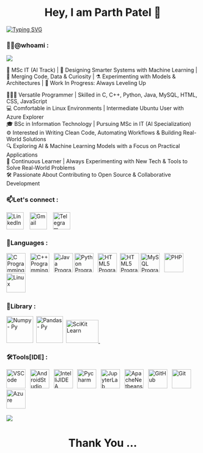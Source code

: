   <h1 align='center'>Hey, I am Parth Patel 👋</h1>

<a href="https://github.com/parthu4u2"><img src="https://readme-typing-svg.demolab.com?font=Caveat&size=40&pause=500&center=true&vCenter=true&width=935&height=55&lines=AI%26ML+Enthusiast+%F0%9F%A4%96;Building+Intelligent+Systems+%F0%9F%92%A1;Passionate+About+Data+%26+Code+%F0%9F%93%8A%F0%9F%92%BB;Learning+by+Doing+%F0%9F%9A%80" alt="Typing SVG" /></a> 
### 👨‍💻@whoami :

 ![](https://api.visitorbadge.io/api/VisitorHit?user=estruyf&repo=github-visitors-badge&countColor=%237B1E7A)

🚀 MSc IT (AI Track) | 🤖 Designing Smarter Systems with Machine Learning | 🧩 Merging Code, Data & Curiosity | ⚗️ Experimenting with Models & Architectures | 🚧 Work In Progress: Always Leveling Up

👨🏽‍💻 Versatile Programmer | Skilled in C, C++, Python, Java, MySQL, HTML, CSS, JavaScript  
💻 Comfortable in Linux Environments | Intermediate Ubuntu User with Azure Explorer  
🎓 BSc in Information Technology | Pursuing MSc in IT (AI Specialization)  
⚙️ Interested in Writing Clean Code, Automating Workflows & Building Real-World Solutions  
🔍 Exploring AI & Machine Learning Models with a Focus on Practical Applications  
🌱 Continuous Learner | Always Experimenting with New Tech & Tools to Solve Real-World Problems  
🛠️ Passionate About Contributing to Open Source & Collaborative Development


### 📫Let's connect :
<a href="https://www.linkedin.com/in/parth-patel-b14825230/" target='_blank'><img src="https://cdn.iconscout.com/icon/free/png-256/linkedin-162-498418.png" alt="LinkedIn" style="width:45px;height:45px;"></a>
&nbsp;&nbsp;
<a href="mailto:parthu24604@gmail.com" target='_blank'><img src="https://cdn.iconscout.com/icon/free/png-256/gmail-2981844-2476484.png" alt="Gmail" style="width:45px;height:45px;"></a>
&nbsp;&nbsp;
<a href="https://t.me/Parthu2407" target='_blank'><img src="https://cdn.iconscout.com/icon/free/png-512/free-logotype-icon-download-in-svg-png-gif-file-formats--telegram-logo-ui-pack-miscellaneous-icons-840226.png?f=webp&w=256" alt="Telegram" style="width:45px;height:45px;"></a>

### 📖Languages :
<a href="https://www.cprogramming.com" target="_blank"><img src="https://cdn.iconscout.com/icon/free/png-256/c-57-1175191.png" alt="C Programming" style="width:50px;height:50px;"></a>&nbsp;&nbsp;
<a href="https://www.cplusplus.org" target="_blank"><img src="https://cdn.iconscout.com/icon/free/png-256/cplusplus-1-1175244.png" alt="C++ Programming" style="width:50px;height:50px;"></a>&nbsp;&nbsp;
<a href="https://www.java.com" target="_blank"><img src="https://cdn.iconscout.com/icon/free/png-512/java-60-1174953.png" alt="Java Programming" style="width:50px;height:50px;"></a>
<a href="https://www.python.org" target="_blank"><img src="https://cdn.iconscout.com/icon/free/png-256/python-2-226051.png" alt="Python Programming" style="width:50px;height:50px;"></a>&nbsp;&nbsp;
<a href="https://html.spec.whatwg.org" target="_blank"><img src="https://cdn.iconscout.com/icon/free/png-256/html-5-1-1175208.png" alt="HTML5 Programming" style="width:50px;height:50px;"></a>&nbsp;
<a href="https://www.w3.org/Style/CSS/" target="_blank"><img src="https://cdn.iconscout.com/icon/free/png-512/free-css-alt-logo-icon-download-in-svg-png-gif-file-formats--technology-social-media-company-vol-2-pack-logos-icons-2944811.png?f=webp&w=256" alt="HTML5 Programming" style="width:50px;height:50px;"></a>
<a href="https://www.mysql.com/" target="_blank"><img src="https://cdn.iconscout.com/icon/free/png-256/mysql-21-1174941.png" alt="MySQL Programming" style="width:50px;"></a>&nbsp;&nbsp;
<a href="https://www.php.net/" target="_blank"><img src="https://cdn.iconscout.com/icon/free/png-512/free-php-logo-icon-download-in-svg-png-gif-file-formats--programming-langugae-freebies-pack-logos-icons-1175127.png?f=webp&w=256" alt="PHP" style="width:50px;"></a>&nbsp;&nbsp;
<a href="https://www.linux.org/" target="_blank"><img src="https://cdn.iconscout.com/icon/free/png-256/linux-21-1174928.png" alt="Linux" style="width:50px;"></a>&nbsp;&nbsp;

### 🔧Library :
<a href="https://numpy.org" target="_blank"><img src="https://numpy.org/images/logo.svg" alt="Numpy - Py" style="width:70px;height:70px;"></a>&nbsp;
<a href="https://pandas.pydata.org" target="_blank"><img src="https://pandas.pydata.org/static/img/pandas_secondary_white.svg" alt="Pandas - Py" style="width:70px;height:70px;"></a>&nbsp;
<a href="https://scikit-learn.org/stable/" target="_blank"><img src="https://upload.wikimedia.org/wikipedia/commons/thumb/0/05/Scikit_learn_logo_small.svg/2560px-Scikit_learn_logo_small.svg.png" alt="SciKit Learn" style="width:85px;height:60px;">
</a>&nbsp;

### 🛠️Tools[IDE] :

<a href="https://code.visualstudio.com/docs" target="_blank"><img src="https://cdn.iconscout.com/icon/free/png-512/free-vscode-icon-download-in-svg-png-gif-file-formats--logo-social-media-technology-iconography-pack-logos-icons-10918744.png?f=webp&w=256" alt="VSCode" style="width:50px;"></a>&nbsp;&nbsp;
<a href="https://developer.android.com/studio" target="_blank"><img src="https://developer.android.com/static/studio/images/android-studio-stable.svg" alt="AndroidStudio" style="width:50px;"></a>&nbsp;&nbsp;
<a href="https://www.jetbrains.com/idea/" target="_blank"><img src="https://upload.wikimedia.org/wikipedia/commons/thumb/9/9c/IntelliJ_IDEA_Icon.svg/512px-IntelliJ_IDEA_Icon.svg.png" alt="IntelliJIDEA" style="width:50px;"></a>&nbsp;&nbsp;
<a href="https://www.jetbrains.com/pycharm/" target="_blank"><img src="https://storage.caktusgroup.com/media/blog-images/logo.png" alt="Pycharm" style="width:50px;"></a>&nbsp;&nbsp;
<a href="https://jupyter.org/" target="_blank"><img src="https://images.icon-icons.com/2667/PNG/512/jupyter_app_icon_161280.png" alt="JupyterLab" style="width:50px;"></a>&nbsp;&nbsp;
<a href="https://netbeans.apache.org/front/main/index.html" target="_blank"><img src="https://netbeans.apache.org/_/images/apache-netbeans.svg" alt="ApacheNetbeans" style="width:50px;"></a>&nbsp;&nbsp;
<a href="https://github.com/parthu4u2" target="_blank"><img src="https://cdn.iconscout.com/icon/free/png-512/free-github-logo-icon-download-in-svg-png-gif-file-formats--application-productivity-apps-pack-logos-icons-8630395.png?f=webp&w=256" alt="GitHub" style="width:50px;"></a>&nbsp;&nbsp;
<a href="https://git-scm.com/" target="_blank"><img src="https://cdn.iconscout.com/icon/free/png-256/git-17-1175218.png" alt="Git" style="width:50px;"></a>&nbsp;&nbsp;
<a href="https://azure.microsoft.com/en-in" target="_blank"><img src="https://upload.wikimedia.org/wikipedia/commons/thumb/f/fa/Microsoft_Azure.svg/1200px-Microsoft_Azure.svg.png" alt="Azure" style="width:50px;"></a>&nbsp;&nbsp;


<a href="https://github.com/parthu4u2">
  <img align="center" src="https://github-readme-stats.vercel.app/api?username=parthu4u2&theme=github_dark&count_private=false&show_icons=true&hide_rank=true&custom_title=Parth's&nbsp;GitHub&nbsp;Stats&include_all_commits=true" />
</a> 

 
<!--
### Visitor count :
 
 <a>&nbsp;&nbsp;&nbsp;&nbsp; &nbsp;&nbsp;&nbsp;&nbsp;&nbsp; &nbsp;</a>![Visitor Count](https://profile-counter.glitch.me/parthu4u2/count.svg)
 
-->

  <h1 align='center'>Thank You ...</h1>


